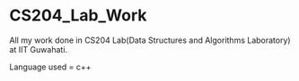 # CS204_Lab_Work
All my work done in CS204 Lab(Data Structures and Algorithms Laboratory) at IIT Guwahati.

Language used = c++
